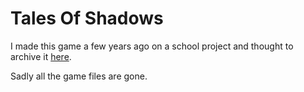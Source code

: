 # Tales Of Shadows

I made this game a few years ago on a school project and thought to archive it [here](https://jayden-chen-games.itch.io/tales-of-shadows).

Sadly all the game files are gone.
